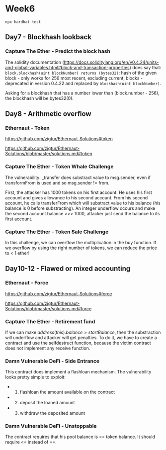 # Week6

```
npx hardhat test
```

## Day7 - Blockhash lookback
### Capture The Ether - Predict the block hash
The solidity documentation (https://docs.soliditylang.org/en/v0.4.24/units-and-global-variables.html#block-and-transaction-properties) does say that: `block.blockhash(uint blockNumber) returns (bytes32)`: hash of the given block - only works for 256 most recent, excluding current, blocks - deprecated in version 0.4.22 and replaced by `blockhash(uint blockNumber)`.

Asking for a blockhash that has a number lower than (block.number - 256), the blockhash will be bytes32(0).

## Day8 - Arithmetic overflow
### Ethernaut - Token
https://github.com/zigtur/Ethernaut-Solutions#token

https://github.com/zigtur/Ethernaut-Solutions/blob/master/solutions.md#token

### Capture The Ether - Token Whale Challenge
The vulnerability: _transfer does substract value to msg.sender, even if transformFrom is used and so msg.sender != from.

First, the attacker has 1000 tokens on his first account. He uses his first account and gives allowance to his second account. From his second account, he calls transferFrom which will substract value to his balance (his balance is 0 before substracting). An integer underflow occurs and make the second account balance >>> 1000, attacker just send the balance to its first account.

### Capture The Ether - Token Sale Challenge
In this challenge, we can overflow the multiplication in the buy function. If we overflow by using the right number of tokens, we can reduce the price to < 1 ether!

## Day10-12 - Flawed or mixed accounting
### Ethernaut - Force
https://github.com/zigtur/Ethernaut-Solutions#force

https://github.com/zigtur/Ethernaut-Solutions/blob/master/solutions.md#force


### Capture The Ether - Retirement fund
If we can make $address(this).balance > startBalance$, then the substraction will underflow and attacker will get penalties. To do it, we have to create a contract and use the selfdestruct function, because the victim contract does not implement any receive function.


### Damn Vulnerable DeFi - Side Entrance
This contract does implement a flashloan mechanism. The vulnerability looks pretty simple to exploit:
- 1. flashloan the amount available on the contract
- 2. deposit the loaned amount
- 3. withdraw the deposited amount


### Damn Vulnerable DeFi - Unstoppable
The contract requires that his pool balance is == token balance. It should require <= instead of ==.
